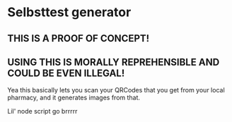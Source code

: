 # Selbsttest generator

## THIS IS A PROOF OF CONCEPT!
## USING THIS IS MORALLY REPREHENSIBLE AND COULD BE EVEN ILLEGAL!

Yea this basically lets you scan your QRCodes that you get from your local pharmacy, and it generates images from that.

Lil' node script go brrrrr
